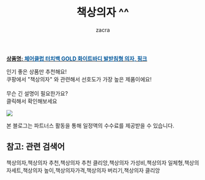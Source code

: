 ﻿---
layout: post
title:  "책상의자 ^^"
author: zacra
categories: [ 아이템 ]
tags: [책상의자,책상의자 추천,책상의자 추천 클리앙,책상의자 가성비,책상의자 일체형,책상의자세트,책상의자 높이,책상의자가격,책상의자 버리기,책상의자 클리앙]
image: https://static.coupangcdn.com/image/product/image/vendoritem/2019/09/18/3566169758/82e31d40-a2a0-4e7c-8a93-7fa83a3b8572.jpg 
description: "쿠팡에서 책상의자 관련 키워드로 가장 고객 선호도가 높은 제품이랍니다."
rating: 4.5
---

<a href="https://link.coupang.com/re/AFFSDP?lptag=AF8407795&pageKey=69284047&itemId=231962114&vendorItemId=3566169758&traceid=V0-153-ca6037f88766e018"><b>상품명: <font color='#01579B'>체어클럽 터치백 GOLD 화이트바디 발받침형 의자, 핑크</font></b></a>

인기 좋은 상품만 추천해요!<br/>
쿠팡에서 "책상의자" 와 관련해서 선호도가 가장 높은 제품이에요!<br/><br/>
무슨 긴 설명이 필요한가요?  
클릭해서 확인해보세요


<a href="https://link.coupang.com/re/AFFSDP?lptag=AF8407795&pageKey=69284047&itemId=231962114&vendorItemId=3566169758&traceid=V0-153-ca6037f88766e018"><img src="https://thumbnail9.coupangcdn.com/thumbnails/remote/q89/image/retail/images/18037156254183-df57e5df-5f74-471c-9ead-84206fe1702f.jpg"></a> 

본 블로그는 파트너스 활동을 통해 일정액의 수수료를 제공받을 수 있습니다.

## 참고: 관련 검색어    
책상의자,책상의자 추천,책상의자 추천 클리앙,책상의자 가성비,책상의자 일체형,책상의자세트,책상의자 높이,책상의자가격,책상의자 버리기,책상의자 클리앙